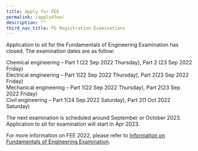 ```yaml
---
title: Apply for FEE
permalink: /apply4fee/
description: ""
third_nav_title: PE Registration Examinations
---
```







Application to sit for the Fundamentals of Engineering Examination has closed. The examination dates are as follow:

Chemical engineering – Part 1 (22 Sep 2022 Thursday), Part 2 (23 Sep 2022 Friday)  
Electrical engineering – Part 1(22 Sep 2022 Thursday), Part 2(23 Sep 2022 Friday)  
Mechanical engineering – Part 1(22 Sep 2022 Thursday), Part 2(23 Sep 2022 Friday)  
Civil engineering – Part 1(24 Sep 2022 Saturday), Part 2(1 Oct 2022 Saturday)  

The next examination is scheduled around September or October 2023. Application to sit for examination will start in Apr 2023.

For more information on FEE 2022, please refer to [Information on Fundamentals of Engineering Examination](/files/Downloads/Info%20on%20Exams/FEE_2022.pdf).